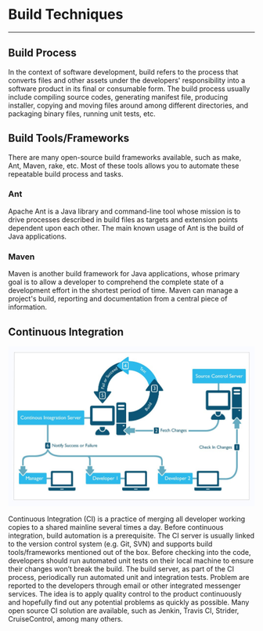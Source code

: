# Build Techniques

---

## Build Process

In the context of software development, build refers to the process that converts files and other assets under the developers' responsibility into a software product in its final or consumable form. The build process usually include compiling source codes, generating manifest file, producing installer, copying and moving files around among different directories, and packaging binary files, running unit tests, etc. 

## Build Tools/Frameworks

There are many open-source build frameworks available, such as make, Ant, Maven, rake, etc. Most of these tools allows you to automate these repeatable build process and tasks.

### Ant

Apache Ant is a Java library and command-line tool whose mission is to drive processes described in build files as targets and extension points dependent upon each other. The main known usage of Ant is the build of Java applications.

### Maven

Maven is another build framework for Java applications, whose primary goal is to allow a developer to comprehend the complete state of a development effort in the shortest period of time. Maven can manage a project's build, reporting and documentation from a central piece of information.

## Continuous Integration

![](/assets/ci_flow.png)

Continuous Integration \(CI\) is a practice of merging all developer working copies to a shared mainline several times a day. Before continuous integration, build automation is a prerequisite. The CI server is usually linked to the version control system \(e.g. Git, SVN\) and supports build tools/frameworks mentioned out of the box. Before checking into the code, developers should run automated unit tests on their local machine to ensure their changes won’t break the build. The build server, as part of the CI process, periodically run automated unit and integration tests. Problem are reported to the developers through email or other integrated messenger services. The idea is to apply quality control to the product continuously and hopefully find out any potential problems as quickly as possible. Many open source CI solution are available, such as Jenkin, Travis CI, Strider, CruiseControl, among many others.

